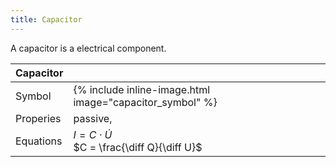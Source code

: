 ```yaml
---
title: Capacitor
---
```


A capacitor is a electrical component.

| Capacitor  |   |
| -------------| -------- |
| Symbol | {% include inline-image.html image="capacitor_symbol" %} |
| Properies | passive, |
| Equations | $I = C ⋅ \dot U$ <br> $C = \frac{\diff Q}{\diff U}$ |
